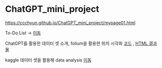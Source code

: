# ChatGPT_mini_project
https://ccchyun.github.io/ChatGPT_mini_project/mypage01.html

To-Do List -> <a href = "https://github.com/ccchyun/ChatGPT_mini_project/blob/e0809ff438fc65a2eb3afe40a92503f0e1258802/To-Do%20List%20%ED%94%84%EB%A1%9C%EA%B7%B8%EB%9E%A8%EC%9E%85%EB%8B%88%EB%8B%A4.py" target="_blank">이동</a>

ChatGPT를 활용한 데이터 셋 소개, folium을 활용한 위치 시각화 [코드](https://github.com/ccchyun/ChatGPT_mini_project/blob/79cff96fac118b6ba6d815845d34b002d511ef0d/20230509_folium.ipynb) , [HTML 결과물](20230509_folium.ipynb)

kaggle 데이터 셋을 활용해 data analysis [이동]()
